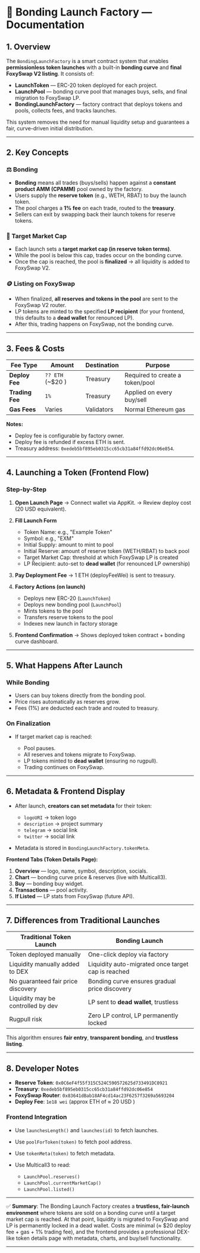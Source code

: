 # 📘 Bonding Launch Factory — Documentation

## 1. Overview

The `BondingLaunchFactory` is a smart contract system that enables **permissionless token launches** with a built-in **bonding curve** and **final FoxySwap V2 listing**.
It consists of:

* **LaunchToken** — ERC-20 token deployed for each project.
* **LaunchPool** — bonding curve pool that manages buys, sells, and final migration to FoxySwap LP.
* **BondingLaunchFactory** — factory contract that deploys tokens and pools, collects fees, and tracks launches.

This system removes the need for manual liquidity setup and guarantees a fair, curve-driven initial distribution.

---

## 2. Key Concepts

### ⚖️ Bonding

* **Bonding** means all trades (buys/sells) happen against a **constant product AMM (CPAMM)** pool owned by the factory.
* Users supply the **reserve token** (e.g., WETH, RBAT) to buy the launch token.
* The pool charges a **1% fee** on each trade, routed to the **treasury**.
* Sellers can exit by swapping back their launch tokens for reserve tokens.

### 🎯 Target Market Cap

* Each launch sets a **target market cap (in reserve token terms)**.
* While the pool is below this cap, trades occur on the bonding curve.
* Once the cap is reached, the pool is **finalized** → all liquidity is added to FoxySwap V2.

### 🪙 Listing on FoxySwap

* When finalized, **all reserves and tokens in the pool** are sent to the FoxySwap V2 router.
* LP tokens are minted to the specified **LP recipient** (for your frontend, this defaults to a **dead wallet** for renounced LP).
* After this, trading happens on FoxySwap, not the bonding curve.

---

## 3. Fees & Costs

| Fee Type        | Amount                          | Destination | Purpose                         |
| --------------- | ------------------------------- | ----------- | ------------------------------- |
| **Deploy Fee**  | `?? ETH` (\~\$20 ) | Treasury    | Required to create a token/pool |
| **Trading Fee** | `1%`                            | Treasury    | Applied on every buy/sell       |
| **Gas Fees**    | Varies                          | Validators  | Normal Ethereum gas             |

**Notes:**

* Deploy fee is configurable by factory owner.
* Deploy fee is refunded if excess ETH is sent.
* Treasury address: `0xedeb5bf895eb0315cc65cb31a84ffd92dc06e854`.

---

## 4. Launching a Token (Frontend Flow)

### Step-by-Step

1. **Open Launch Page**
   → Connect wallet via AppKit.
   → Review deploy cost (20 USD equivalent).

2. **Fill Launch Form**

   * Token Name: e.g., "Example Token"
   * Symbol: e.g., "EXM"
   * Initial Supply: amount to mint to pool
   * Initial Reserve: amount of reserve token (WETH/RBAT) to back pool
   * Target Market Cap: threshold at which FoxySwap LP is created
   * LP Recipient: auto-set to **dead wallet** (for renounced LP ownership)

3. **Pay Deployment Fee**
   → 1 ETH (deployFeeWei) is sent to treasury.

4. **Factory Actions (on launch)**

   * Deploys new ERC-20 (`LaunchToken`)
   * Deploys new bonding pool (`LaunchPool`)
   * Mints tokens to the pool
   * Transfers reserve tokens to the pool
   * Indexes new launch in factory storage

5. **Frontend Confirmation**
   → Shows deployed token contract + bonding curve dashboard.

---

## 5. What Happens After Launch

### While Bonding

* Users can buy tokens directly from the bonding pool.
* Price rises automatically as reserves grow.
* Fees (1%) are deducted each trade and routed to treasury.

### On Finalization

* If target market cap is reached:

  * Pool pauses.
  * All reserves and tokens migrate to FoxySwap.
  * LP tokens minted to **dead wallet** (ensuring no rugpull).
  * Trading continues on FoxySwap.

---

## 6. Metadata & Frontend Display

* After launch, **creators can set metadata** for their token:

  * `logoURI` → token logo
  * `description` → project summary
  * `telegram` → social link
  * `twitter` → social link
* Metadata is stored in `BondingLaunchFactory.tokenMeta`.

**Frontend Tabs (Token Details Page):**

1. **Overview** — logo, name, symbol, description, socials.
2. **Chart** — bonding curve price & reserves (live with Multicall3).
3. **Buy** — bonding buy widget.
4. **Transactions** — pool activity.
5. **If Listed** — LP stats from FoxySwap (future API).

---

## 7. Differences from Traditional Launches

| Traditional Token Launch           | Bonding Launch                                     |
| ---------------------------------- | -------------------------------------------------- |
| Token deployed manually            | One-click deploy via factory                       |
| Liquidity manually added to DEX    | Liquidity auto-migrated once target cap is reached |
| No guaranteed fair price discovery | Bonding curve ensures gradual price discovery      |
| Liquidity may be controlled by dev | LP sent to **dead wallet**, trustless              |
| Rugpull risk                       | Zero LP control, LP permanently locked             |

This algorithm ensures **fair entry**, **transparent bonding**, and **trustless listing**.

---

## 8. Developer Notes

* **Reserve Token**: `0x0C6eF4f55f315C524C590572625d733491DC0921`
* **Treasury**: `0xedeb5bf895eb0315cc65cb31a84ffd92dc06e854`
* **FoxySwap Router**: `0x83641dBab18AF4cd14ac23F6257f3269a5693204`
* **Deploy Fee**: `1e18 wei` (approx ETH of  ≈ 20 USD )

### Frontend Integration

* Use `launchesLength()` and `launches(id)` to fetch launches.
* Use `poolForToken(token)` to fetch pool address.
* Use `tokenMeta(token)` to fetch metadata.
* Use Multicall3 to read:

  * `LaunchPool.reserves()`
  * `LaunchPool.currentMarketCap()`
  * `LaunchPool.listed()`

---

✅ **Summary**:
The Bonding Launch Factory creates a **trustless, fair-launch environment** where tokens are sold on a bonding curve until a target market cap is reached. At that point, liquidity is migrated to FoxySwap and LP is permanently locked in a dead wallet. Costs are minimal (≈ \$20 deploy fee + gas + 1% trading fee), and the frontend provides a professional DEX-like token details page with metadata, charts, and buy/sell functionality.

---
